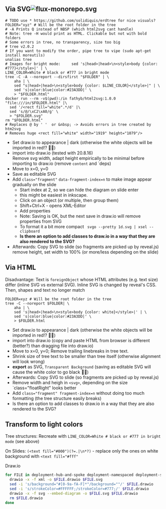 ## Via SVG![flux-monorepo.svg](03-flux-mono%2Fflux-monorepo.svg)
```shell
# TODO use * https://github.com/solidiquis/erdtree for nice visuals?
FOLDER="xyz" # Will be the root folder in the tree
# -A Prints Q instead of NBSP (which html2svg cant handle)
# Note: tree -H would print as HTML. Clickable but not with bold folders
# Some errors in tree, no transparency, size too big
# tree v2.0.2
# If you want to modify the order, pipe tree to vipe (sudo apt-get install moreutils) 
unalias tree
# Images for bright mode:     sed 's|head>|head>\n<style>body {color: #777}</style>|' | \
LINE_COLOR=White # black or #777 in bright mode
tree -C -A --noreport --dirsfirst "$FOLDER" | \
    aha | \
    sed "s|head>|head>\n<style>body {color: $LINE_COLOR}</style>|" | \
    sed 's|color:blue|color:#23A3DD|' \
    > "$FOLDER.html"
docker run --rm -v$(pwd):/in fathyb/html2svg:1.0.0 "file:///in/$FOLDER.html" |\
  sed '/<rect fill="white".*/d' |\
  sed 's/@/\xC2\xA0/g' \
  > "$FOLDER.svg"
rm "$FOLDER.html"
# Replaces @ by ' '  or &nbsp; -> Avoids errors in tree created by htm2svg
# Removes huge <rect fill="white" width="1919" height="1079"/>
```

* Set draw.io to appearance | dark (otherwise the white objects will be imported in red!? 🤷‍♂️)
* import into draw.io (tested with 20.8.16)  
  Remove svg width, adapt height empirically to be minimal before importing to draw.io
  (remove `content` and `deps)
* Move to x=0, y=0 
* Save as editable SVG
* Add `class="fragment"` `data-fragment-index=n` to make image appear gradually on the slide 
  * Start index at 2, so we can hide the diagram on slide enter
  * this might be easiest in inkscape.
  * Click on an object (or multiple, then group them)
  * Shift+Ctrl+X - opens XML-Editor
  * Add properties
  * Note: Saving is OK, but the next save in draw.io will remove properties from SVG
  * To format it a bit more compact ` svgo --pretty 1d.svg | xsel --clipboard`
  * **Is there an option to add classes to draw.io in a way that they are also rendered to the SVG?**
* Afterwards: Copy SVG to slide (so fragments are picked up by reveal.js)   
    remove height, set width to 100% (or more/less depending on the slide)

## Via HTML

Disadvantage: Text is `foreignObject` whose HTML attributes (e.g. text size) differ (inline SVG vs external SVG).
Inline SVG is changed by reveal's CSS. Then, shapes and text no longer match

```shell
FOLDER=xyz # Will be the root folder in the tree
tree -C --noreport $FOLDER| \
    aha | \
    sed 's|head>|head>\n<style>body {color: white}</style>|' | \
    sed 's|color:blue|color:#23A3DD|' \
    > $FOLDER.html
```
* Set draw.io to appearance | dark (otherwise the white objects will be imported in red!? 🤷‍♂️)
* import into draw.io (copy and paste HTML from browser is different (better?) than dragging file into draw.io)
* Move to x=0, y=0; Remove trailing linebreaks in tree text.
* Shrink size of tree text to be smaller than tree itself (otherwise alignment will look wrong)
* **export** as SVG, `Transparent Background` (saving as editable SVG will cause the white color to go black 🤷‍♂️)
* Afterwards: Copy SVG to slide (so fragments are picked up by reveal.js)
* Remove width and heigh in `<svg>`, depending on the size `class="floatRight" looks better
* Add `class="fragment" fragment-index=n` without doing too much formatting (the tree structure easily breaks)
* Is there an option to add classes to draw.io in a way that they are also rendered to the SVG?

## Transform to light colors

Tree structures: Recreate with `LINE_COLOR=White # black or #777 in bright mode` (see above)

On Slides: `(<text fill="#000")(?=.|\n*?)` - replace only the ones on white background with `<text fill="#fff"` 

Draw.io
```bash
for FILE in deployment-hub-and-spoke deployment-namespaced deployment-standalone; do
  drawio -x -f xml -o $FILE.drawio $FILE.svg
  sed -i 's/background="#[0-9a-fA-F]*"/background=""/' $FILE.drawio
  sed -i 's/strokeColor=#FFFFFF;/strokeColor=#777;/' $FILE.drawio
  drawio -x -f svg --embed-diagram -o $FILE.svg $FILE.drawio
  rm $FILE.drawio
done
```